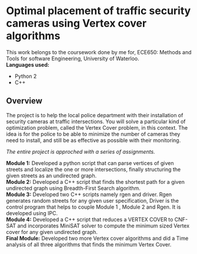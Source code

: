 # Optimal placement of traffic security cameras using Vertex cover algorithms  
  
This work belongs to the coursework done by me for, ECE650: Methods and Tools for software Engineering, University of Waterloo.  
**Languages used:**  
- Python 2
- C++  
## Overview
The project is to help the local police department with their installation of security cameras at traffic intersections.
You will solve a particular kind of optimization problem, called the Vertex Cover problem, in this
context. The idea is for the police to be able to minimize the number of cameras they need to
install, and still be as effective as possible with their monitoring.  
  
*The entire project is approched with a series of assignments.*    
  
**Module 1:** Developed a python script that can parse vertices of given streets and localize the one or more intersections, finally structuring the given streets as an undirected graph.  
**Module 2:** Developed a C++ script that finds the shortest path for a given undirected graph using Breadth-First Search algorithm.  
**Module 3:** Developed two C++ scripts namely rgen and driver. Rgen generates random streets for any given user specification, Driver is the control program that helps to couple Module 1 , Module 2 and Rgen. It is developed using IPC.  
**Module 4:** Developed a C++ script that reduces a VERTEX COVER to CNF-SAT and incorporates MiniSAT solver  to compute the minimum sized Vertex cover for any given undirected graph.  
**Final Module:** Developed two more Vertex cover algorithms and did a Time analysis of all three algorithms that finds the minimum Vertex Cover.  

  

